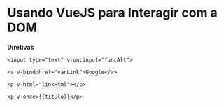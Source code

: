 # Usando VueJS para Interagir com a DOM

**Diretivas**


```<input type="text" v-on:input="funcAlt">```

```<a v-bind:href="varLink">Google</a>```

```<p v-html="linkHtml"></p>```

```<p v-once>{{titulo}}</p>```

